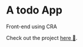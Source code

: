 # A todo App

Front-end using CRA

Check out the project [here 💙](https://github.com/facebook/create-react-app).
